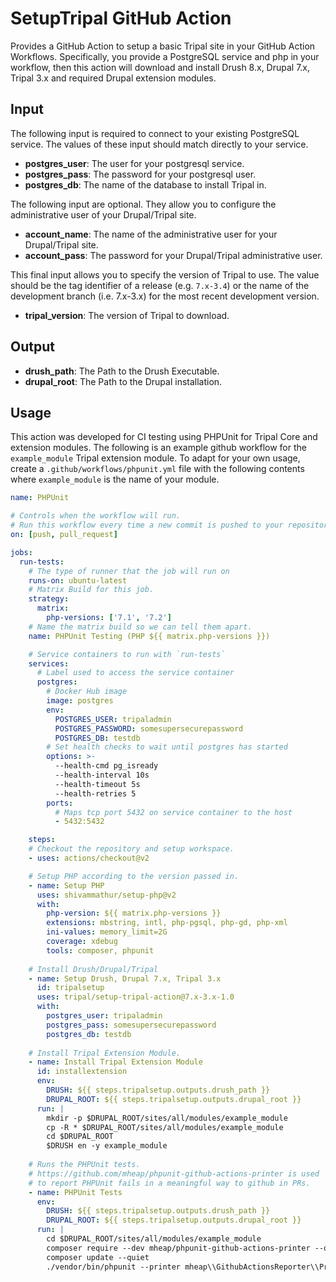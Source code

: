 # SetupTripal GitHub Action

Provides a GitHub Action to setup a basic Tripal site in your GitHub Action Workflows. Specifically, you provide a PostgreSQL service and php in your workflow, then this action will download and install Drush 8.x, Drupal 7.x, Tripal 3.x and required Drupal extension modules.

## Input

The following input is required to connect to your existing PostgreSQL service. The values of these input should match directly to your service.

 - **postgres_user**: The user for your postgresql service.
 - **postgres_pass**: The password for your postgresql user.
 - **postgres_db**: The name of the database to install Tripal in.
 
 The following input are optional. They allow you to configure the administrative user of your Drupal/Tripal site.
 
 - **account_name**: The name of the administrative user for your Drupal/Tripal site.
 - **account_pass**: The password for your Drupal/Tripal administrative user.
 
 This final input allows you to specify the version of Tripal to use. The value should be the tag identifier of a release (e.g.  `7.x-3.4`) or the name of the development branch (i.e. 7.x-3.x) for the most recent development version.
 
 - **tripal_version**: The version of Tripal to download.

## Output

 - **drush_path**: The Path to the Drush Executable.
 - **drupal_root**: The Path to the Drupal installation.
 
## Usage

This action was developed for CI testing using PHPUnit for Tripal Core and extension modules. The following is an example github workflow for the `example_module` Tripal extension module. To adapt for your own usage, create a `.github/workflows/phpunit.yml` file with the following contents where `example_module` is the name of your module.

```yml
name: PHPUnit

# Controls when the workflow will run.
# Run this workflow every time a new commit is pushed to your repository
on: [push, pull_request]

jobs:
  run-tests:
    # The type of runner that the job will run on
    runs-on: ubuntu-latest
    # Matrix Build for this job.
    strategy:
      matrix:
        php-versions: ['7.1', '7.2']
    # Name the matrix build so we can tell them apart.
    name: PHPUnit Testing (PHP ${{ matrix.php-versions }})

    # Service containers to run with `run-tests`
    services:
      # Label used to access the service container
      postgres:
        # Docker Hub image
        image: postgres
        env:
          POSTGRES_USER: tripaladmin
          POSTGRES_PASSWORD: somesupersecurepassword
          POSTGRES_DB: testdb
        # Set health checks to wait until postgres has started
        options: >-
          --health-cmd pg_isready
          --health-interval 10s
          --health-timeout 5s
          --health-retries 5
        ports:
          # Maps tcp port 5432 on service container to the host
          - 5432:5432

    steps:
    # Checkout the repository and setup workspace.
    - uses: actions/checkout@v2

    # Setup PHP according to the version passed in.
    - name: Setup PHP
      uses: shivammathur/setup-php@v2
      with:
        php-version: ${{ matrix.php-versions }}
        extensions: mbstring, intl, php-pgsql, php-gd, php-xml
        ini-values: memory_limit=2G
        coverage: xdebug
        tools: composer, phpunit
   
    # Install Drush/Drupal/Tripal
    - name: Setup Drush, Drupal 7.x, Tripal 3.x
      id: tripalsetup
      uses: tripal/setup-tripal-action@7.x-3.x-1.0
      with:
        postgres_user: tripaladmin
        postgres_pass: somesupersecurepassword
        postgres_db: testdb
  
    # Install Tripal Extension Module.
    - name: Install Tripal Extension Module
      id: installextension
      env:
        DRUSH: ${{ steps.tripalsetup.outputs.drush_path }}
        DRUPAL_ROOT: ${{ steps.tripalsetup.outputs.drupal_root }}
      run: |
        mkdir -p $DRUPAL_ROOT/sites/all/modules/example_module
        cp -R * $DRUPAL_ROOT/sites/all/modules/example_module
        cd $DRUPAL_ROOT
        $DRUSH en -y example_module
 
    # Runs the PHPUnit tests.
    # https://github.com/mheap/phpunit-github-actions-printer is used
    # to report PHPUnit fails in a meaningful way to github in PRs.
    - name: PHPUnit Tests
      env:
        DRUSH: ${{ steps.tripalsetup.outputs.drush_path }}
        DRUPAL_ROOT: ${{ steps.tripalsetup.outputs.drupal_root }}
      run: |
        cd $DRUPAL_ROOT/sites/all/modules/example_module
        composer require --dev mheap/phpunit-github-actions-printer --quiet
        composer update --quiet
        ./vendor/bin/phpunit --printer mheap\\GithubActionsReporter\\Printer
```
